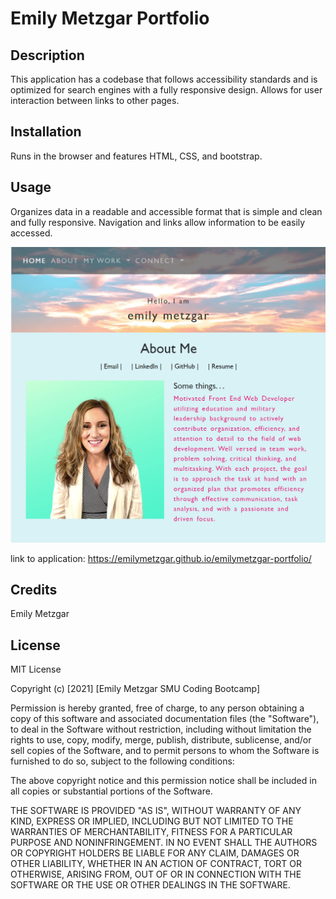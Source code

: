 # Emily Metzgar Portfolio

## Description

This application has a codebase that follows accessibility standards and is optimized for search engines with a fully responsive design. Allows for user interaction between links to other pages. 

## Installation

Runs in the browser and features HTML, CSS, and bootstrap. 


## Usage 

Organizes data in a readable and accessible format that is simple and clean and fully responsive. 
Navigation and links allow information to be easily accessed.


![A screenshot of the application in desktop view](./assets/images/screenshot.PNG)

link to application: https://emilymetzgar.github.io/emilymetzgar-portfolio/


## Credits

Emily Metzgar

## License

MIT License

Copyright (c) [2021] [Emily Metzgar SMU Coding Bootcamp]

Permission is hereby granted, free of charge, to any person obtaining a copy
of this software and associated documentation files (the "Software"), to deal
in the Software without restriction, including without limitation the rights
to use, copy, modify, merge, publish, distribute, sublicense, and/or sell
copies of the Software, and to permit persons to whom the Software is
furnished to do so, subject to the following conditions:

The above copyright notice and this permission notice shall be included in all
copies or substantial portions of the Software.

THE SOFTWARE IS PROVIDED "AS IS", WITHOUT WARRANTY OF ANY KIND, EXPRESS OR
IMPLIED, INCLUDING BUT NOT LIMITED TO THE WARRANTIES OF MERCHANTABILITY,
FITNESS FOR A PARTICULAR PURPOSE AND NONINFRINGEMENT. IN NO EVENT SHALL THE
AUTHORS OR COPYRIGHT HOLDERS BE LIABLE FOR ANY CLAIM, DAMAGES OR OTHER
LIABILITY, WHETHER IN AN ACTION OF CONTRACT, TORT OR OTHERWISE, ARISING FROM,
OUT OF OR IN CONNECTION WITH THE SOFTWARE OR THE USE OR OTHER DEALINGS IN THE
SOFTWARE.
